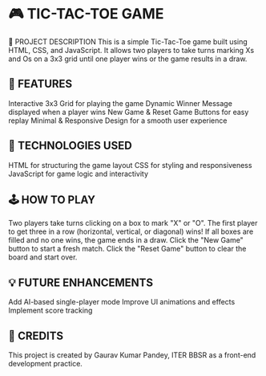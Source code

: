# 🎮 TIC-TAC-TOE GAME
📌 PROJECT DESCRIPTION
This is a simple Tic-Tac-Toe game built using HTML, CSS, and JavaScript. It allows two players to take turns marking Xs and Os on a 3x3 grid until one player wins or the game results in a draw.

## 🚀 FEATURES
Interactive 3x3 Grid for playing the game
Dynamic Winner Message displayed when a player wins
New Game & Reset Game Buttons for easy replay
Minimal & Responsive Design for a smooth user experience

## 🎨 TECHNOLOGIES USED
HTML for structuring the game layout
CSS for styling and responsiveness
JavaScript for game logic and interactivity

## 🕹️ HOW TO PLAY
Two players take turns clicking on a box to mark "X" or "O".
The first player to get three in a row (horizontal, vertical, or diagonal) wins!
If all boxes are filled and no one wins, the game ends in a draw.
Click the "New Game" button to start a fresh match.
Click the "Reset Game" button to clear the board and start over.


## 💡 FUTURE ENHANCEMENTS
Add AI-based single-player mode
Improve UI animations and effects
Implement score tracking
 ## 📝 CREDITS
This project is created by Gaurav Kumar Pandey, ITER BBSR as a front-end development practice.

